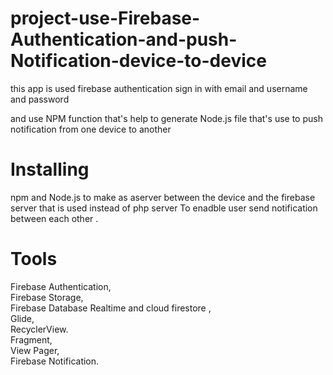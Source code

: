 # project-use-Firebase-Authentication-and-push-Notification-device-to-device
this app is used firebase authentication
sign in with email and username and password
 
and use NPM function that's help to generate 
Node.js file that's use to push notification
from one device to another

# Installing
npm and Node.js to make as aserver between the device and the firebase server 
that is used instead of php server
To enadble user send notification between each other .
# Tools
Firebase Authentication, <br/>
Firebase Storage, <br/>
Firebase Database Realtime and cloud firestore ,  <br/>
Glide,<br/>
RecyclerView.<br/>
Fragment,<br/>
View Pager,<br/>
Firebase Notification.
